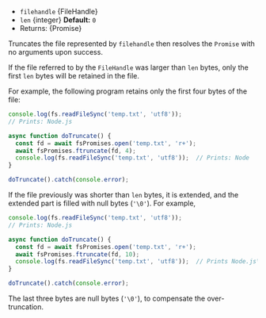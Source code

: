 <!-- YAML
added: v10.0.0
-->

* `filehandle` {FileHandle}
* `len` {integer} **Default:** `0`
* Returns: {Promise}

Truncates the file represented by `filehandle` then resolves the `Promise`
with no arguments upon success.

If the file referred to by the `FileHandle` was larger than `len` bytes, only
the first `len` bytes will be retained in the file.

For example, the following program retains only the first four bytes of the
file:

```js
console.log(fs.readFileSync('temp.txt', 'utf8'));
// Prints: Node.js

async function doTruncate() {
  const fd = await fsPromises.open('temp.txt', 'r+');
  await fsPromises.ftruncate(fd, 4);
  console.log(fs.readFileSync('temp.txt', 'utf8'));  // Prints: Node
}

doTruncate().catch(console.error);
```

If the file previously was shorter than `len` bytes, it is extended, and the
extended part is filled with null bytes (`'\0'`). For example,

```js
console.log(fs.readFileSync('temp.txt', 'utf8'));
// Prints: Node.js

async function doTruncate() {
  const fd = await fsPromises.open('temp.txt', 'r+');
  await fsPromises.ftruncate(fd, 10);
  console.log(fs.readFileSync('temp.txt', 'utf8'));  // Prints Node.js\0\0\0
}

doTruncate().catch(console.error);
```

The last three bytes are null bytes (`'\0'`), to compensate the over-truncation.

